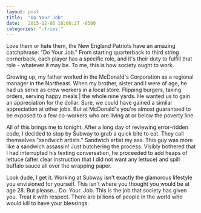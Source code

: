 ```yaml
---
layout: post
title:  "Do Your Job"
date:   2015-12-06 10:00:27 -0500
categories: ":fries:"
---
```


<p>Love them or hate them, the New England Patriots have an amazing catchphrase: "Do Your Job." From starting quarterback to third string cornerback, each player has a specific role, and it's their duty to fulfill that role - whatever it may be. To me, this is how society ought to work.</p>

<p>Growing up, my father worked in the McDonald's Corporation as a regional manager in the Northeast. When my brother, sister and I were of age, he had us serve as crew workers in a local store. Flipping burgers, taking orders, serving happy meals | the whole nine yards. He wanted us to gain an appreciation for the dollar. Sure, we could have gained a similar appreciation at other jobs. But at McDonald's you're almost guaranteed to be exposed to a few co-workers who are living at or below the poverty line.</p>

<p>All of this brings me to tonight. After a long day of reviewing error-ridden code, I decided to stop by Subway to grab a quick bite to eat. They call themselves "sandwich artists." Sandwich artist my ass. This guy was more like a sandwich assassin! Just butchering the process. Visibly bothered that I had interrupted his texting conversation, he proceeded to add heaps of lettuce (after clear instruction that I did not want any lettuce) and spill buffalo sauce all over the wrapping paper.</p>

<p>Look dude, I get it. Working at Subway isn't exactly the glamorous lifestyle you envisioned for yourself. This isn't where you thought you would be at age 28. But please... Do. Your. Job. This is the job that society has given you. Treat it with respect. There are billions of people in the world who would kill to have your blessings.</p>

